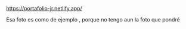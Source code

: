 https://portafolio-jr.netlify.app/

Esa foto es como de ejemplo , porque no tengo aun la foto que pondré 
